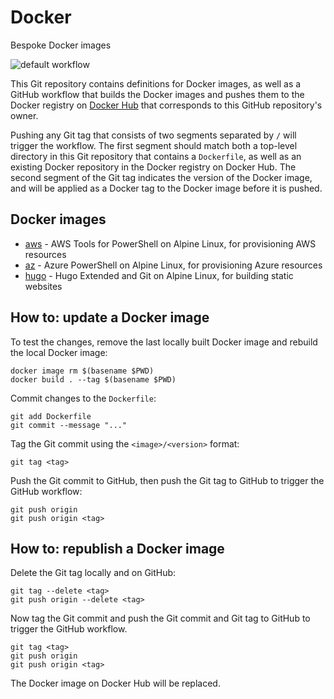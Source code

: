 # Docker

Bespoke Docker images

![default workflow][workflow]

This Git repository contains definitions for Docker images, as well as a GitHub workflow that 
builds the Docker images and pushes them to the Docker registry on [Docker Hub][hub] that 
corresponds to this GitHub repository's owner.

Pushing any Git tag that consists of two segments separated by `/` will trigger the workflow. The 
first segment should match both a top-level directory in this Git repository that contains a 
`Dockerfile`, as well as an existing Docker repository in the Docker registry on Docker Hub. The 
second segment of the Git tag indicates the version of the Docker image, and will be applied as a 
Docker tag to the Docker image before it is pushed.

[workflow]: https://github.com/michielvoo/Docker/actions/workflows/default.yml
[hub]: https://hub.docker.com

## Docker images

- [aws](aws) - AWS Tools for PowerShell on Alpine Linux, for provisioning AWS resources
- [az](az) - Azure PowerShell on Alpine Linux, for provisioning Azure resources
- [hugo](hugo) - Hugo Extended and Git on Alpine Linux, for building static websites

## How to: update a Docker image

To test the changes, remove the last locally built Docker image and rebuild the local Docker image:

```
docker image rm $(basename $PWD)
docker build . --tag $(basename $PWD)
```

Commit changes to the `Dockerfile`:

```
git add Dockerfile
git commit --message "..."
```

Tag the Git commit using the `<image>/<version>` format:

```
git tag <tag>
```

Push the Git commit to GitHub, then push the Git tag to GitHub to trigger the GitHub workflow:

```
git push origin
git push origin <tag>
```

## How to: republish a Docker image

Delete the Git tag locally and on GitHub:

```
git tag --delete <tag>
git push origin --delete <tag>
```

Now tag the Git commit and push the Git commit and Git tag to GitHub to trigger the GitHub 
workflow.

```
git tag <tag>
git push origin
git push origin <tag>
```

The Docker image on Docker Hub will be replaced.
